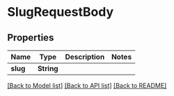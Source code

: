# SlugRequestBody

## Properties

Name | Type | Description | Notes
------------ | ------------- | ------------- | -------------
**slug** | **String** |  | 

[[Back to Model list]](../README.md#documentation-for-models) [[Back to API list]](../README.md#documentation-for-api-endpoints) [[Back to README]](../README.md)


